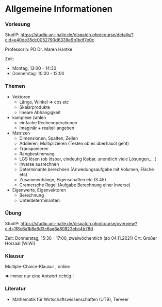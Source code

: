 # Allgemeine Informationen


### Vorlesung
StudIP: https://studip.uni-halle.de/dispatch.php/course/details/?cid=e40de35dc0052790d6339e9b1bdf7e0c

Professorin: PD Dr. Maren Hantke

Zeit: 

- Montag, 13:00 - 14:30
- Donnerstag: 10:30 - 12:00

### Themen

- Vektoren
    - Länge, Winkel => cos etc
    - Skalarprodukte
    - lineare Abhängigkeit
- komplexe zahlen
    - einfache Rechenoperationen
    - Imaginär + realteil angeben
- Matrizen
    - Dimensionen, Spalten, Zeilen
    - Addieren, Multiplizieren (Testen ob es überhauot geht)
    - Transponieren
    - Rangbestimmung
    - LGS lösen (ob lösbar, eindeutig lösbar, unendlich viele Lösungen,... )
    - Inverse ausrechnen
    - Determinante berechnen (Anwedungsaufgabe mit Volumen, Fläche etc)
    - Zusammenhänge, Eigenschaften etc (S.45)
    - Cramersche Regel (Aufgabe Berechnung einer Inverse)
- Eigenwerte, Eigenvektoren
    - Berechnung 
    - Unterdeterminanten


### Übung
StudIP: https://studip.uni-halle.de/dispatch.php/course/overview?cid=1f8c6a1b8e6d3c6ae8a80823ebc4b78d

Zeit: Donnerstag, 15:30 - 17:00, zweiwöchentlich (ab 04.11.2021)
Ort: Großer Hörsaal [WiWi]

### Klausur

Multiple-Choice-Klausur ,  online

**=>** immer nur eine Antwort richtig !

### Literatur

- Mathematik für Wirtschaftswissenschaften (UTB), Terveer



